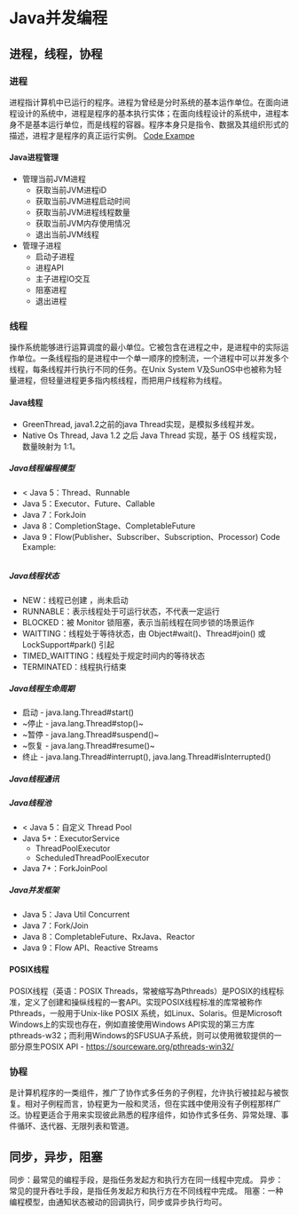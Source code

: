 # Java并发编程

## 进程，线程，协程

### 进程
进程指计算机中已运⾏的程序。进程为曾经是分时系统的基本运作单位。在⾯向进程设计的系统中，进程是程序的基本执⾏实体；在⾯向线程设计的系统中，进程本身不是基本运⾏单位，⽽是线程的容器。程序本身只是指令、数据及其组织形式的描述，进程才是程序的真正运⾏实例。
[Code Exampe](https://www.geeksforgeeks.org/fork-system-call/)

#### Java进程管理
* 管理当前JVM进程
  * 获取当前JVM进程iD
  * 获取当前JVM进程启动时间
  * 获取当前JVM进程线程数量
  * 获取当前JVM内存使用情况
  * 退出当前JVM线程
* 管理子进程
  * 启动子进程
  * 进程API
  * 主子进程IO交互
  * 阻塞进程
  * 退出进程

### 线程
操作系统能够进⾏运算调度的最⼩单位。它被包含在进程之中，是进程中的实际运作单位。⼀条线程指的是进程中⼀个单⼀顺序的控制流，⼀个进程中可以并发多个线程，每条线程并⾏执⾏不同的任务。在Unix System V及SunOS中也被称为轻量进程，但轻量进程更多指内核线程，⽽把⽤户线程称为线程。

#### Java线程
* GreenThread, java1.2之前的java Thread实现，是模拟多线程并发。
* Native Os Thread, Java 1.2 之后 Java Thread 实现，基于 OS 线程实现，数量映射为 1:1。

##### Java线程编程模型
* < Java 5：Thread、Runnable
* Java 5：Executor、Future、Callable
* Java 7：ForkJoin
* Java 8：CompletionStage、CompletableFuture
* Java 9：Flow(Publisher、Subscriber、Subscription、Processor)
Code Example:
```java
```
##### Java线程状态
* NEW：线程已创建 ，尚未启动
* RUNNABLE：表示线程处于可运⾏状态，不代表⼀定运⾏
* BLOCKED：被 Monitor 锁阻塞，表示当前线程在同步锁的场景运作
* WAITTING：线程处于等待状态，由 Object#wait()、Thread#join() 或 LockSupport#park() 引起
* TIMED_WAITTING：线程处于规定时间内的等待状态
* TERMINATED：线程执⾏结束

##### Java线程生命周期
* 启动 - java.lang.Thread#start()
* ~停止 - java.lang.Thread#stop()~
* ~暂停 - java.lang.Thread#suspend()~
* ~恢复 - java.lang.Thread#resume()~
* 终止 - java.lang.Thread#interrupt(), java.lang.Thread#isInterrupted()

##### Java线程通讯

##### Java线程池
* < Java 5：⾃定义 Thread Pool
* Java 5+：ExecutorService
	- ThreadPoolExecutor
	- ScheduledThreadPoolExecutor
* Java 7+：ForkJoinPool

##### Java并发框架
* Java 5：Java Util Concurrent
* Java 7：Fork/Join
* Java 8：CompletableFuture、RxJava、Reactor
* Java 9：Flow API、Reactive Streams

#### POSIX线程
POSIX线程（英语：POSIX Threads，常被缩写為Pthreads）是POSIX的线程标准，定义了创建和操纵线程的⼀套API。实现POSIX线程标准的库常被称作Pthreads，⼀般⽤于Unix-like POSIX 系统，如Linux、Solaris。但是Microsoft Windows上的实现也存在，例如直接使⽤Windows API实现的第三⽅库pthreads-w32；⽽利⽤Windows的SFUSUA⼦系统，则可以使⽤微软提供的⼀部分原⽣POSIX API - https://sourceware.org/pthreads-win32/

### 协程
是计算机程序的一类组件，推广了协作式多任务的子例程，允许执行被挂起与被恢复。相对子例程而言，协程更为一般和灵活，但在实践中使用没有子例程那样广泛。协程更适合于用来实现彼此熟悉的程序组件，如协作式多任务、异常处理、事件循环、迭代器、无限列表和管道。

## 同步，异步，阻塞
同步：最常⻅的编程⼿段，是指任务发起⽅和执⾏⽅在同⼀线程中完成。
异步：常⻅的提升吞吐⼿段，是指任务发起⽅和执⾏⽅在不同线程中完成。
阻塞：⼀种编程模型，由通知状态被动的回调执⾏，同步或异步执⾏均可。

